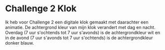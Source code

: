 # Challenge 2 Klok
Ik heb voor Challenge 2 een digitale klok gemaakt met daarachter een animatie. De achtergrond kleur van mijn klok verandert met dag en nacht. Overdag (7 uur s'ochtends tot 7 uur s'avonds) is de achtergrondkleur wit en in de avond (7 uur s'avonds tot 7 uur s'ochtends) is de achtergrondkleur donker blauw. 

